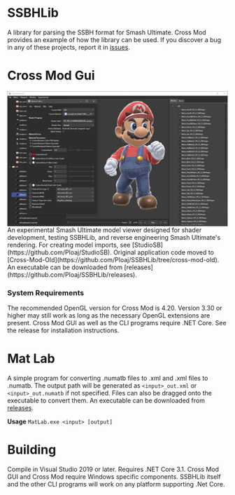 # SSBHLib
A library for parsing the SSBH format for Smash Ultimate. Cross Mod provides an
example of how the library can be used. If you discover a bug in any of these projects, report it in
[issues](https://github.com/Ploaj/CrossMod/issues).

# Cross Mod Gui
<img src="https://github.com/Ploaj/SSBHLib/blob/master/CrossModApp.jpg" align="top" height="auto" width="auto" >
An experimental Smash Ultimate model viewer designed for shader development, testing SSBHLib, and reverse engineering Smash Ultimate's rendering. For creating model imports, see [StudioSB](https://github.com/Ploaj/StudioSB). Original application code moved to [Cross-Mod-Old](https://github.com/Ploaj/SSBHLib/tree/cross-mod-old). An executable can be downloaded from [releases](https://github.com/Ploaj/SSBHLib/releases).

### System Requirements
The recommended OpenGL version for Cross Mod is 4.20. Version 3.30 or higher may still work as long as the necessary OpenGL extensions are present. Cross Mod GUI as well as the CLI programs require .NET Core. See the release for installation instructions.

# Mat Lab
A simple program for converting .numatb files to .xml and .xml files to .numatb. The output path will be generated as `<input>_out.xml` or `<input>_out.numatb` if not specified. Files can also be dragged onto the executable to convert them. An executable can be downloaded from [releases](https://github.com/Ploaj/SSBHLib/releases).

**Usage**
`MatLab.exe <input> [output]`  

# Building
Compile in Visual Studio 2019 or later. Requires .NET Core 3.1. Cross Mod GUI and Cross Mod require Windows specific components.
SSBHLib itself and the other CLI programs will work on any platform supporting .Net Core. 
